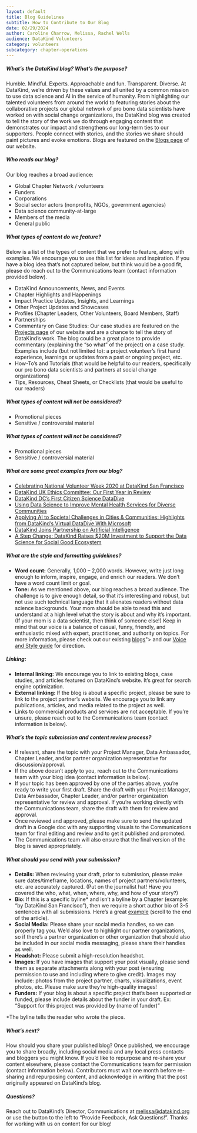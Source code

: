 ```yaml
---
layout: default
title: Blog Guidelines
subtitle: How to Contribute to Our Blog
date: 02/29/2024
author: Caroline Charrow, Melissa, Rachel Wells
audience: DataKind Volunteers
category: volunteers
subcategory: chapter-operations
---
```


##### What’s the DataKind blog? What’s the purpose?

Humble. Mindful. Experts. Approachable and fun. Transparent. Diverse. At DataKind, we’re driven by these values and all united by a common mission to use data science and AI in the service of humanity. From highlighting our talented volunteers from around the world to featuring stories about the collaborative projects our global network of pro bono data scientists have worked on with social change organizations, the DataKind blog was created to tell the story of the work we do through engaging content that demonstrates our impact and strengthens our long\-term ties to our supporters. People connect with stories, and the stories we share should paint pictures and evoke emotions. Blogs are featured on the [Blogs page](https://www.datakind.org/blog/) of our website.


##### Who reads our blog?


Our blog reaches a broad audience:


* Global Chapter Network / volunteers
* Funders
* Corporations
* Social sector actors (nonprofits, NGOs, government agencies)
* Data science community\-at\-large
* Members of the media
* General public


##### What types of content do we feature?


Below is a list of the types of content that we prefer to feature, along with examples. We encourage you to use this list for ideas and inspiration. If you have a blog idea that’s not captured below, but think would be a good fit, please do reach out to the Communications team (contact information provided below).


* DataKind Announcements, News, and Events
* Chapter Highlights and Happenings
* Impact Practice Updates, Insights, and Learnings
* Other Project Updates and Showcases
* Profiles (Chapter Leaders, Other Volunteers, Board Members, Staff)
* Partnerships
* Commentary on Case Studies: Our case studies are featured on the [Projects page](https://www.datakind.org/blog/) of our website and are a chance to tell the story of DataKind’s work. The blog could be a great place to provide commentary (explaining the “so what” of the project) on a case study. Examples include (but not limited to): a project volunteer’s first hand experience, learnings or updates from a past or ongoing project, etc.
* How\-To’s and Tutorials (that would be helpful to our readers, specifically our pro bono data scientists and partners at social change organizations)
* Tips, Resources, Cheat Sheets, or Checklists (that would be useful to our readers)


##### What types of content will not be considered?


* Promotional pieces
* Sensitive / controversial material


##### What types of content will not be considered?


* Promotional pieces
* Sensitive / controversial material


##### What are some great examples from our blog?


* [Celebrating National Volunteer Week 2020 at DataKind San Francisco](https://www.datakind.org/2020/04/20/celebrating-national-volunteer-week-2020-at-datakind-san-francisco/)
* [DataKind UK Ethics Committee: Our First Year in Review](https://www.datakind.org/2019/12/18/datakind-uk-ethics-committee-our-first-year-in-review/)
* [DataKind DC’s First Citizen Science DataDive](https://www.datakind.org/blog/datakind-dcs-first-citizen-science-datadive)
* [Using Data Science to Improve Mental Health Services for Diverse Communities](https://www.datakind.org/2019/12/26/using-data-science-to-improve-mental-health-services-for-diverse-communities/)
* [Applying AI to Societal Challenges in Cities & Communities: Highlights from DataKind’s Virtual DataDive With Microsoft](https://www.datakind.org/2019/11/07/applying-ai-to-societal-challenges-in-cities-communities-highlights-from-datakinds-virtual-datadive/)
* [DataKind Joins Partnership on Artificial Intelligence](https://www.datakind.org/2018/11/09/datakind-joins-partnership-on-artificial-intelligence/)
* [A Step Change: DataKind Raises $20M Investment to Support the Data Science for Social Good Ecosystem](https://www.datakind.org/2019/01/22/a-step-change-datakind-raises-20m-investment-to-support-the-data-science-for-social-good-ecosystem/)


##### What are the style and formatting guidelines?


* **Word count:** Generally, 1,000 – 2,000 words. However, write just long enough to inform, inspire, engage, and enrich our readers. We don’t have a word count limit or goal.
* **Tone:** As we mentioned above, our blog reaches a broad audience. The challenge is to give enough detail, so that it’s interesting and robust, but not use such technical language that it alienates readers without data science backgrounds. Your mom should be able to read this and understand at a high level what the story is about and why it’s important. (If your mom is a data scientist, then think of someone else!) Keep in mind that our voice is a balance of casual, funny, friendly, and enthusiastic mixed with expert, practitioner, and authority on topics. For more information, please check out our existing [blogs](https://www.datakind.org/blog/)"\> and our [Voice and Style guide](https://docs.google.com/presentation/d/1B8rXeEz0nHvS9gBaVuAHqYmopn9LtBa47USS3vM6C5U/edit#slide=id.g45771cb96_0189) for direction.


##### Linking:


* **Internal linking:** We encourage you to link to existing blogs, case studies, and articles featured on DataKind’s website. It’s great for search engine optimization.
* **External linking:** If the blog is about a specific project, please be sure to link to the project partner’s website. We encourage you to link any publications, articles, and media related to the project as well.
* Links to commercial products and services are not acceptable. If you’re unsure, please reach out to the Communications team (contact information is below).


##### What’s the topic submission and content review process?


* If relevant, share the topic with your Project Manager, Data Ambassador, Chapter Leader, and/or partner organization representative for discussion/approval.
* If the above doesn’t apply to you, reach out to the Communications team with your blog idea (contact information is below).
* If your topic has been approved by one of the parties above, you’re ready to write your first draft. Share the draft with your Project Manager, Data Ambassador, Chapter Leader, and/or partner organization representative for review and approval. If you’re working directly with the Communications team, share the draft with them for review and approval.
* Once reviewed and approved, please make sure to send the updated draft in a Google doc with any supporting visuals to the Communications team for final editing and review and to get it published and promoted.
* The Communications team will also ensure that the final version of the blog is saved appropriately.


##### What should you send with your submission?


* **Details:** When reviewing your draft, prior to submission, please make sure dates/timeframe, locations, names of project partners/volunteers, etc. are accurately captured. (Put on the journalist hat! Have you covered the who, what, when, where, why, and how of your story?)
* **Bio:** If this is a specific byline\* and isn’t a byline by a Chapter (example: “by DataKind San Francisco”), then we require a short author bio of 3\-5 sentences with all submissions. Here’s a great [example](https://www.datakind.org/2020/03/04/beyond-hype-and-innovation-ai-for-social-good/) (scroll to the end of the article).
* **Social Media:** Please share your social media handles, so we can properly tag you. We’d also love to highlight our partner organizations, so if there’s a partner organization or other organization that should also be included in our social media messaging, please share their handles as well.
* **Headshot:** Please submit a high\-resolution headshot.
* **Images:** If you have images that support your post visually, please send them as separate attachments along with your post (ensuring permission to use and including where to give credit). Images may include: photos from the project partner, charts, visualizations, event photos, etc. Please make sure they’re high\-quality images!
* **Funders:** If your blog is about a specific project that’s been supported or funded, please include details about the funder in your draft. Ex: “Support for this project was provided by (name of funder)”


\*The byline tells the reader who wrote the piece.


##### What’s next?


How should you share your published blog? Once published, we encourage you to share broadly, including social media and any local press contacts and bloggers you might know. If you’d like to repurpose and re\-share your content elsewhere, please contact the Communications team for permission (contact information below). Contributors must wait one month before re\-sharing and repurposing content, and acknowledge in writing that the post originally appeared on DataKind’s blog.


##### Questions?


Reach out to DataKind’s Director, Communications at [melissa@datakind.org](mailto:melissa@datakind.org) or use the button to the left to “Provide Feedback, Ask Questions!”. Thanks for working with us on content for our blog!
